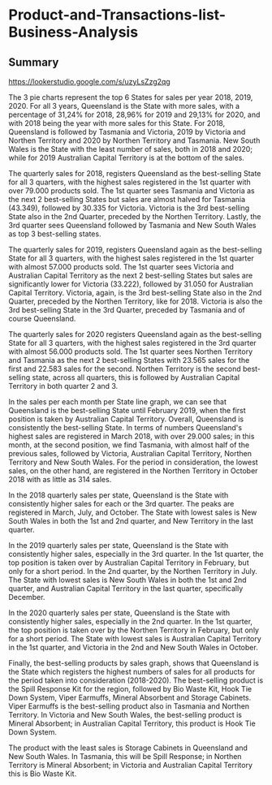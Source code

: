 # Product-and-Transactions-list-Business-Analysis
## Summary

https://lookerstudio.google.com/s/uzyLsZzg2qg

The 3 pie charts represent the top 6 States for sales per year 2018, 2019, 2020. For all 3 years, Queensland is the State with more sales, with a percentage of 31,24% for 2018, 28,96% for 2019 and 29,13% for 2020, and with 2018 being the year with more sales for this State.
For 2018, Queensland is followed by Tasmania and Victoria, 2019 by Victoria and Northen Territory and 2020 by Northen Territory and Tasmania.
New South Wales is the State with the least number of sales, both in 2018 and 2020; while for 2019 Australian Capital Territory is at the bottom of the sales.

The quarterly sales for 2018, registers Queensland as the best-selling State for all 3 quarters, with the highest sales registered in the 1st quarter with over 79.000 products sold. The 1st quarter sees Tasmania and Victoria as the next 2 best-selling States but sales are almost halved for Tasmania (43.349), followed by 30.335 for Victoria.
Victoria is the 3rd best-selling State also in the 2nd Quarter, preceded by the Northen Territory.
Lastly, the 3rd quarter sees Queensland followed by Tasmania and New South Wales as top 3 best-selling states.

The quarterly sales for 2019, registers Queensland again as the best-selling State for all 3 quarters, with the highest sales registered in the 1st quarter with almost 57.000 products sold. The 1st quarter sees Victoria and Australian Capital Territory as the next 2 best-selling States but sales are significantly lower for Victoria (33.222), followed by 31.050 for Australian Capital Territory.
Victoria, again, is the 3rd best-selling State also in the 2nd Quarter, preceded by the Northen Territory, like for 2018.
Victoria is also the 3rd best-selling State in the 3rd Quarter, preceded by Tasmania and of course Queensland.

The quarterly sales for 2020 registers Queensland again as the best-selling State for all 3 quarters, with the highest sales registered in the 3rd quarter with almost 56.000 products sold. The 1st quarter sees Northen Territory and Tasmania as the next 2 best-selling States with 23.565 sales for the first and 22.583 sales for the second.
Northen Territory is the second best-selling state, across all quarters, this is followed by Australian Capital Territory in both quarter 2 and 3.

In the sales per each month per State line graph, we can see that Queensland is the best-selling State until February 2019, when the first position is taken by Australian Capital Territory. Overall, Queensland is consistently the best-selling State.
In terms of numbers Queensland's highest sales are registered in March 2018, with over 29.000 sales; in this month, at the second position, we find Tasmania, with almost half of the previous sales, followed by Victoria, Australian Capital Territory, Northen Territory and New South Wales.
For the period in consideration, the lowest sales, on the other hand, are registered in the Northen Territory in October 2018 with as little as 314 sales.

In the 2018 quarterly sales per state, Queensland is the State with consistently higher sales for each or the 3rd quarter. The peaks are registered in March, July, and October. The State with lowest sales is New South Wales in both the 1st and 2nd quarter, and New Territory in the last quarter.

In the 2019 quarterly sales per state, Queensland is the State with consistently higher sales, especially in the 3rd quarter.
In the 1st quarter, the top position is taken over by Australian Capital Territory in February, but only for a short period. In the 2nd quarter, by the Northen Territory in July.
The State with lowest sales is New South Wales in both the 1st and 2nd quarter, and Australian Capital Territory in the last quarter, specifically December.

In the 2020 quarterly sales per state, Queensland is the State with consistently higher sales, especially in the 2nd quarter.
In the 1st quarter, the top position is taken over by the Northen Territory in February, but only for a short period.
The State with lowest sales is Australian Capital Territory in the 1st quarter, and Victoria in the 2nd and New South Wales in October.

Finally, the best-selling products by sales graph, shows that Queensland is the State which registers the highest numbers of sales for all products for the period taken into consideration (2018-2020).
The best-selling product is the Spill Response Kit for the region, followed by Bio Waste Kit, Hook Tie Down System, Viper Earmuffs, Mineral Absorbent and Storage Cabinets.
Viper Earmuffs is the best-selling product also in Tasmania and Northen Territory.
In Victoria and New South Wales, the best-selling product is Mineral Absorbent; in Australian Capital Territory, this product is Hook Tie Down System.

The product with the least sales is Storage Cabinets in Queensland and New South Wales. In Tasmania, this will be Spill Response; in Northen Territory is Mineral Absorbent; in Victoria and Australian Capital Territory this is Bio Waste Kit.

